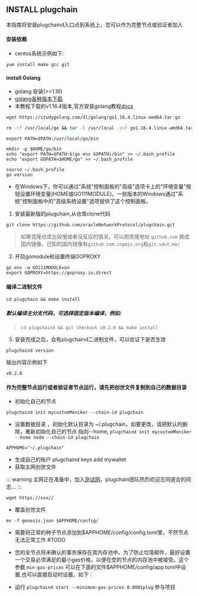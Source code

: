 ## INSTALL plugchain
本指南将安装plugchaind入口点到系统上，您可以作为完整节点或验证者加入
#### 安装依赖
- centos系统示例如下:
```
yum install make gcc git
```
#### install Golang
- golang 安装(>=1.16)
- [golang各种版本下载](https://studygolang.com/dl)
- 本教程下载的v1.16.4版本,官方安装golang教程[docs](https://golang.org/doc/install)
```sh
wget https://studygolang.com/dl/golang/go1.16.4.linux-amd64.tar.gz
```
```sh
rm -rf /usr/local/go && tar -C /usr/local -zxf go1.16.4.linux-amd64.tar.gz
```
```
export PATH=$PATH:/usr/local/go/bin 
```
```
mkdir -p $HOME/go/bin
echo "export PATH=$PATH:$(go env GOPATH)/bin" >> ~/.bash_profile
echo "export GOPATH=$HOME/go" >> ~/.bash_profile
```

```
source ~/.bash_profile
go version
```
- 在Windows下，你可以通过"系统"控制面板的"高级"选项卡上的"环境变量"按钮设置环境变量(HOME或GO111MODULE)。一些版本的Windows通过"系统"控制面板中的"高级系统设置"选项提供了这个控制面板。

1.  安装最新版的plugchain,从仓库clone代码
```
git clone https://github.com/oracleNetworkProtocol/plugchain.git
```
> 如果克隆仓库比较慢或者没反应的情况，可以把克隆地址 `github.com` 换成国内镜像，已知的国内镜像有`github.com.cnpmjs.org`和`git.sdut.me/`

2.  开启gomodule和设置终端GOPROXY
```
go env -w GO111MODULE=on
export GOPROXY=https://goproxy.io,direct
```
#### 编译二进制文件
```shell
cd plugchain && make install
```
##### 默认编译主分支代码，可选择固定版本编译，例如: 
> `cd plugchaind && git checkout v0.2.0 && make install`
3. 安装完成之后，会有plugchaind二进制文件，可以验证下是否生效
```
plugchaind version
```
输出内容示例如下
```
v0.2.0
```
#### 作为完整节点运行或者验证者节点运行，请先把创世文件复制到自己的数据目录
- 初始化自己的节点
```
plugchaind init mycustomMoniker --chain-id plugchain
```

- 设置数据目录 ，初始化默认目录为 ~/.plugchain，如要更改，请把默认的删除，重新初始化自己的节点 指向--home, `plugchaind init mycustomMoniker --home node --chain-id plugchain`

```shell
APPHOME="~/.plugchain"
```
- 生成自己的账户
plugchaind keys add mywallet
- 获取主网创世文件

::: warning
主网正在准备中，加入[测试网](./testnet.md)，plugchain团队热烈欢迎志同道合的同志...
:::
```
wget https://xxx//
```
- 覆盖创世文件
```
mv -f genesis.json $APPHOME/config/
```
- 需要将正常的种子节点添加到$APPHOME/config/config.toml里，不然节点无法正常工作 #TODO


- 您的全节点将未确认的事务保存在其内存池中。为了防止垃圾邮件，最好设置一个交易必须满足的最小gas价格，以便在您的节点的内存池中被接受。这个参数 `min-gas-prices` 可以在下面的文件$APPHOME/config/app.toml中设置,也可以直接启动时设置。如下：

- 运行 `plugchaind start --minimum-gas-prices 0.0001plug` 参与项目